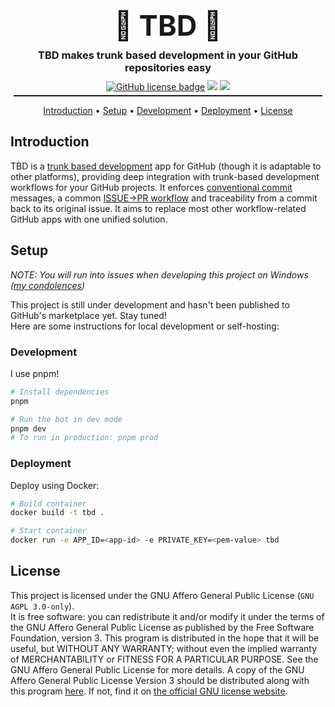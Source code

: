 <h1 align="center" style="font-size: 45px; border: none; padding: 0; margin: 0;">🦥 TBD 🎋</h1>
<h3 align="center"style="margin: 10px;">TBD makes trunk based development in your GitHub repositories easy</h3>
<p align="center" style="margin: 0; padding: 0;">
  <a href="LICENSE.md"><img src="https://img.shields.io/github/license/GitGangGuy/TBD" alt="GitHub license badge" /></a>
  <a href="#"><img src="https://img.shields.io/github/commit-activity/m/GitGangGuy/TBD" /></a>
  <a href="#"><img src="https://img.shields.io/github/last-commit/GitGangGuy/TBD" /></a>
</p>
<hr style="height: 2px; margin: 5px;" />
<p align="center">
  <a href="#introduction">Introduction</a> •
  <a href="#setup">Setup</a> •
  <a href="#development">Development</a> •
  <a href="#deployment">Deployment</a> •
  <a href="#license">License</a>
</p>

## Introduction

TBD is a [trunk based development](https://trunkbaseddevelopment.com/) app for GitHub (though it is adaptable to other platforms), providing deep integration with trunk-based development workflows for your GitHub projects. It enforces [conventional commit](https://www.conventionalcommits.org/en/v1.0.0/) messages, a common [ISSUE->PR workflow](wiki/Workflow.md) and traceability from a commit back to its original issue. It aims to replace most other workflow-related GitHub apps with one unified solution.

## Setup

_NOTE: You will run into issues when developing this project on Windows ([m](https://tinyurl.com/nuub2bq)[y](https://tinyurl.com/y2emej63)[ ](https://tinyurl.com/y2lzznux)[c](https://tinyurl.com/y3v8vo5a)[o](https://tinyurl.com/y4qcfkw3)[n](https://tinyurl.com/y5gm9ysv)[d](https://tinyurl.com/y69uplwl)[o](https://tinyurl.com/yygc57ta)[l](https://tinyurl.com/yynoa7ql)[e](https://tinyurl.com/y3shavwn)[n](https://tinyurl.com/yxladmrj)[c](https://tinyurl.com/y3yxymqr)[e](https://tinyurl.com/y2c6alo5)[s](https://tinyurl.com/y5qtqr6p))_

This project is still under development and hasn't been published to GitHub's marketplace yet. Stay tuned!  
Here are some instructions for local development or self-hosting:

### Development

I use pnpm!

```sh
# Install dependencies
pnpm

# Run the bot in dev mode
pnpm dev
# To run in production: pnpm prod
```

### Deployment

Deploy using Docker:

```sh
# Build container
docker build -t tbd .

# Start container
docker run -e APP_ID=<app-id> -e PRIVATE_KEY=<pem-value> tbd
```

## License

This project is licensed under the GNU Affero General Public License (`GNU AGPL 3.0-only`).<br />
It is free software: you can redistribute it and/or modify it under the terms of the GNU Affero General Public License as published by the Free Software Foundation, version 3. This program is distributed in the hope that it will be useful, but WITHOUT ANY WARRANTY; without even the implied warranty of MERCHANTABILITY or FITNESS FOR A PARTICULAR PURPOSE. See the GNU Affero General Public License for more details. A copy of the GNU Affero General Public License Version 3 should be distributed along with this program [here](LICENSE.md). If not, find it on [the official GNU license website](https://www.gnu.org/licenses/).
